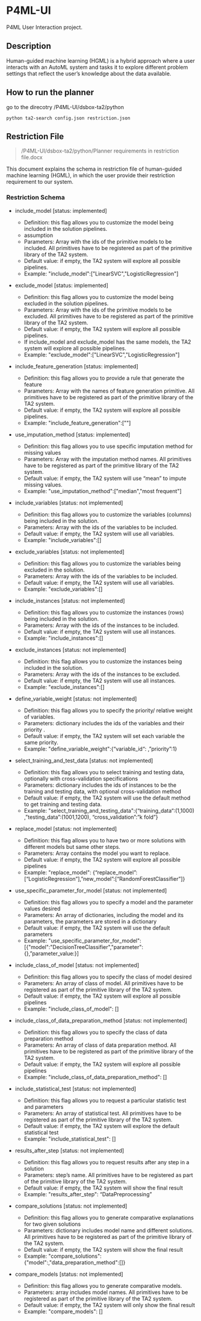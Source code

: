 # P4ML-UI
P4ML User Interaction project.


## Description
Human-guided machine learning (HGML) is a hybrid approach where a user interacts with an AutoML system and tasks it to explore different problem settings that reflect the user’s knowledge about the data available. 


## How to run the planner
go to the direcotry /P4ML-UI/dsbox-ta2/python
```
python ta2-search config.json restriction.json
```

## Restriction File
>/P4ML-UI/dsbox-ta2/python/Planner requirements in restriction file.docx

This document explains the schema in restriction file of human-guided machine learning (HGML), in which the user provide their restriction requirement to our system.

### Restriction Schema
-	include_model [status: implemented]
     - Definition: this flag allows you to customize the model being included in the solution pipelines.
     - assumption
     - Parameters: Array with the ids of the primitive models to be included. All primitives have to be registered as part of the primitive library of the TA2 system. 
     - Default value: if empty, the TA2 system will explore all possible pipelines.
     - Example: "include_model":["LinearSVC","LogisticRegression"]

-	exclude_model [status: implemented]
     - Definition: this flag allows you to customize the model being excluded in the solution pipelines.
     - Parameters: Array with the ids of the primitive models to be excluded. All primitives have to be registered as part of the primitive library of the TA2 system. 
     - Default value: if empty, the TA2 system will explore all possible pipelines.
     - If include_model and exclude_model has the same models, the TA2 system will explore all possible pipelines.
     - Example: "exclude_model":["LinearSVC","LogisticRegression"]

-	include_feature_generation [status: implemented]
     - Definition: this flag allows you to provide a rule that generate the feature
     - Parameters: Array with the names of feature generation primitive. All primitives have to be registered as part of the primitive library of the TA2 system.
     - Default value: if empty, the TA2 system will explore all possible pipelines.
     - Example: "include_feature_generation":[""]

-	use_imputation_method [status: implemented]
     - Definition: this flag allows you to use specific imputation method for missing values
     - Parameters: Array with the imputation method names. All primitives have to be registered as part of the primitive library of the TA2 system.
     - Default value: if empty, the TA2 system will use “mean” to impute missing values.
     - Example: "use_imputation_method":["median","most frequent"]

-	include_variables [status: not implemented]
     - Definition: this flag allows you to customize the variables (columns) being included in the solution.
     - Parameters: Array with the ids of the variables to be included. 
     - Default value: if empty, the TA2 system will use all variables.
     - Example: "include_variables":[]

-	exclude_variables [status: not implemented]
     - Definition: this flag allows you to customize the variables being excluded in the solution.
     - Parameters: Array with the ids of the variables to be included. 
     - Default value: if empty, the TA2 system will use all variables.
     - Example: "exclude_variables":[]

-	include_instances [status: not implemented]
     - Definition: this flag allows you to customize the instances (rows) being included in the solution.
     - Parameters: Array with the ids of the instances to be included. 
     - Default value: if empty, the TA2 system will use all instances.
     - Example: "include_instances":[]

-	exclude_instances [status: not implemented]
     - Definition: this flag allows you to customize the instances being included in the solution.
     - Parameters: Array with the ids of the instances to be excluded. 
     - Default value: if empty, the TA2 system will use all instances.
     - Example: "exclude_instances":[]

-	define_variable_weight [status: not implemented]
     - Definition: this flag allows you to specify the priority/ relative weight of variables.
     - Parameters: dictionary includes the ids of the variables and their priority . 
     - Default value: if empty, the TA2 system will set each variable the same priority.
     - Example: "define_variable_weight":{“variable_id“: ,”priority”:1}

-	select_training_and_test_data [status: not implemented]
     - Definition: this flag allows you to select training and testing data, optionally with cross-validation specifications
     - Parameters: dictionary includes the ids of instances to be the training and testing data, with optional cross-validation method 
     - Default value: if empty, the TA2 system will use the default method to get training and testing data.
     - Example: "select_training_and_testing_data":{“training_data“:(1,1000) ,”testing_data”:(1001,1200), “cross_validation”:”k fold”}

-	replace_model [status: not implemented]
     - Definition: this flag allows you to have two or more solutions with different models but same other steps.
     - Parameters: Array contains the model you want to replace. 
     - Default value: if empty, the TA2 system will explore all possible pipelines
     - Example: "replace_model": {“replace_model”: [“LogisticRegression”],”new_model”:[“RandomForestClassifier”]}

-	use_specific_parameter_for_model [status: not implemented]
     - Definition: this flag allows you to specify a model and the parameter values desired
     - Parameters: An array of dictionaries, including the model and its parameters, the parameters are stored in a dictionary
     - Default value: if empty, the TA2 system will use the default parameters
     - Example: "use_specific_parameter_for_model": [{"model":"DecisionTreeClassifier","parameter":{},”parameter_value:}]

-	include_class_of_model [status: not implemented]
     - Definition: this flag allows you to specify the class of model desired
     - Parameters: An array of class of model. All primitives have to be registered as part of the primitive library of the TA2 system.
     - Default value: if empty, the TA2 system will explore all possible pipelines
     - Example: "include_class_of_model": []

-	include_class_of_data_preparation_method [status: not implemented]
     - Definition: this flag allows you to specify the class of data preparation method
     - Parameters: An array of class of data preparation method. All primitives have to be registered as part of the primitive library of the TA2 system.
     - Default value: if empty, the TA2 system will explore all possible pipelines
     - Example: "include_class_of_data_preparation_method": []

-	include_statistical_test [status: not implemented]
     - Definition: this flag allows you to request a particular statistic test and parameters
     - Parameters: An array of statistical test. All primitives have to be registered as part of the primitive library of the TA2 system.
     - Default value: if empty, the TA2 system will explore the default statistical test
     - Example: "include_statistical_test": []

-	results_after_step [status: not implemented]
     - Definition: this flag allows you to request results after any step in a solution
     - Parameters: step’s name. All primitives have to be registered as part of the primitive library of the TA2 system.
     - Default value: if empty, the TA2 system will show the final result
     - Example: "results_after_step": “DataPreprocessing”

-	compare_solutions [status: not implemented]
     - Definition: this flag allows you to generate comparative explanations for two given solutions
     - Parameters: dictionary includes model name and different solutions. All primitives have to be registered as part of the primitive library of the TA2 system.
     - Default value: if empty, the TA2 system will show the final result
     - Example: "compare_solutions": {"model":,"data_preparation_method":[]}

-	compare_models [status: not implemented]
     - Definition: this flag allows you to generate comparative models.
     - Parameters: array includes model names. All primitives have to be registered as part of the primitive library of the TA2 system.
     - Default value: if empty, the TA2 system will only show the final result
     - Example: "compare_models": []

